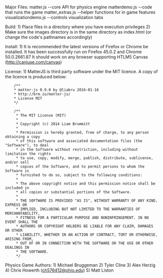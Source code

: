 Major Files:
	matter.js --core API for physics engine
	matterdemo.js --code that runs the game
	matter_extras.js --helper functions for in game features
	visualizationdemo.js --controls visualization tabs
	
Build:
	1) Place files in a directory where you have execution privileges
	2) Make sure the images directory is in the same directory as index.html (or change the code's pathnames accordingly)

Install:
	1) It is recommended the latest versions of Firefox or Chrome be installed.
	   It has been successfully run on Firefox 45.0.2 and Chrome 50.0.2661.87
	   It should work on any browser supporting HTLM5 Canvas (http://caniuse.com/canvas)
	   
License: 
	1) MatterJS is third party software under the MIT licence. A copy of the licence is produced below:
			
		/**
		* matter-js 0.9.0 by @liabru 2016-01-16
		* http://brm.io/matter-js/
		* License MIT
		*/

		/**
		 * The MIT License (MIT)
		 * 
		 * Copyright (c) 2014 Liam Brummitt
		 * 
		 * Permission is hereby granted, free of charge, to any person obtaining a copy
		 * of this software and associated documentation files (the "Software"), to deal
		 * in the Software without restriction, including without limitation the rights
		 * to use, copy, modify, merge, publish, distribute, sublicense, and/or sell
		 * copies of the Software, and to permit persons to whom the Software is
		 * furnished to do so, subject to the following conditions:
		 * 
		 * The above copyright notice and this permission notice shall be included in
		 * all copies or substantial portions of the Software.
		 * 
		 * THE SOFTWARE IS PROVIDED "AS IS", WITHOUT WARRANTY OF ANY KIND, EXPRESS OR
		 * IMPLIED, INCLUDING BUT NOT LIMITED TO THE WARRANTIES OF MERCHANTABILITY,
		 * FITNESS FOR A PARTICULAR PURPOSE AND NONINFRINGEMENT. IN NO EVENT SHALL THE
		 * AUTHORS OR COPYRIGHT HOLDERS BE LIABLE FOR ANY CLAIM, DAMAGES OR OTHER
		 * LIABILITY, WHETHER IN AN ACTION OF CONTRACT, TORT OR OTHERWISE, ARISING FROM,
		 * OUT OF OR IN CONNECTION WITH THE SOFTWARE OR THE USE OR OTHER DEALINGS IN
		 * THE SOFTWARE.
		 */
		 
Physics Game Authors:
	1) Michael Bruggeman
	2) Tyler Cline
	3) Alex Herzig
	4) Chris Howerth (ch576412@ohio.edu)
	5) Matt Liston 
